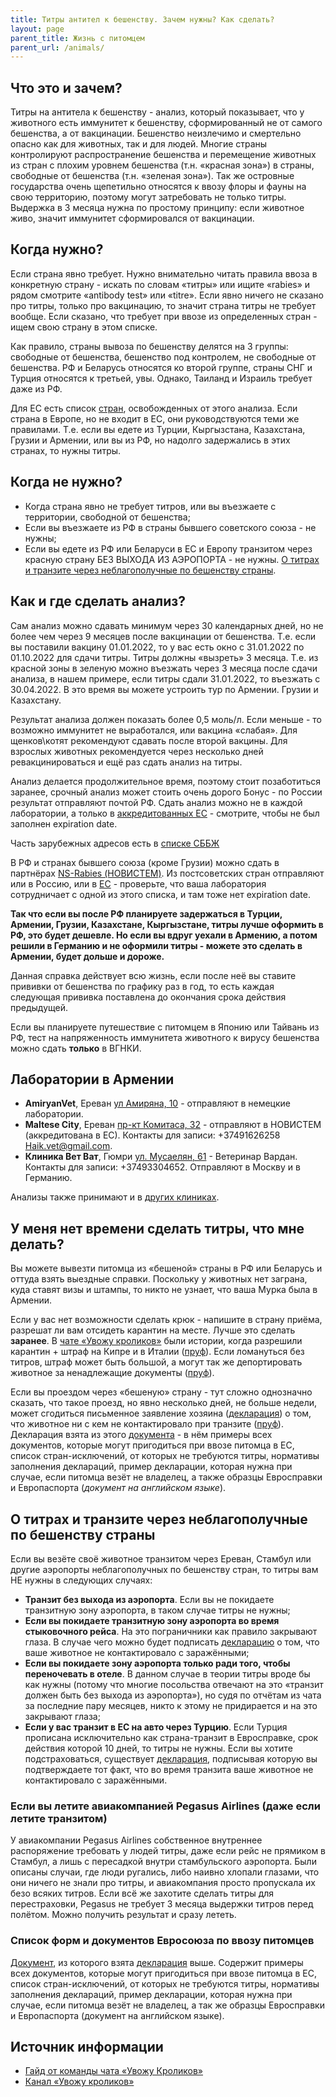```yaml
---
title: Титры антител к бешенству. Зачем нужны? Как сделать?
layout: page
parent_title: Жизнь с питомцем
parent_url: /animals/
---
```


## Что это и зачем?

Титры на антитела к бешенству - анализ, который показывает, что у животного есть иммунитет к бешенству, сформированный
не от самого бешенства, а от вакцинации. Бешенство неизлечимо и смертельно опасно как для животных, так и для людей.
Многие страны контролируют распространение бешенства и перемещение животных из стран с плохим уровнем бешенства
(т.н. «красная зона») в страны, свободные от бешенства (т.н. «зеленая зона»). Так же островные государства очень
щепетильно относятся к ввозу флоры и фауны на свою территорию, поэтому могут затребовать не только титры.
Выдержка в 3 месяца нужна по простому принципу: если животное живо, значит иммунитет сформировался от вакцинации. 

## Когда нужно?

Если страна явно требует. Нужно внимательно читать правила ввоза в конкретную страну - искать по словам «титры» или
ищите «rabies» и рядом смотрите «antibody test» или «titre». Если явно ничего не сказано про титры,
только про вакцинацию, то значит страна титры не требует вообще. Если сказано, что требует при ввозе
из определенных стран - ищем свою страну в этом списке.

Как правило, страны вывоза по бешенству делятся на 3 группы: свободные от бешенства, бешенство под контролем, не
свободные от бешенства. РФ и Беларусь относятся ко второй группе, страны СНГ и Турция относятся к третьей, увы.
Однако, Таиланд и Израиль требует даже из РФ. 

Для ЕС есть список [стран](https://food.ec.europa.eu/animals/movement-pets/eu-legislation/listing-territories-and-non-eu-countries_en),
освобожденных от этого анализа. Если страна в Европе, но не входит в ЕС, они руководствуются теми же правилами. Т.е.
если вы едете из Турции, Кыргызстана, Казахстана, Грузии и Армении, или вы из РФ, но надолго задержались в этих странах,
то нужны титры. 

## Когда не нужно?

- Когда страна явно не требует титров, или вы въезжаете с территории, свободной от бешенства;
- Если вы въезжаете из РФ в страны бывшего советского союза - не нужны;
- Если вы едете из РФ или Беларуси в ЕС и Европу транзитом через красную страну БЕЗ ВЫХОДА ИЗ АЭРОПОРТА - не нужны.
[О титрах и транзите через неблагополучные по бешенству страны](#о-титрах-и-транзите-через-неблагополучные-по-бешенству-страны).

## Как и где сделать анализ?

Сам анализ можно сдавать минимум через 30 календарных дней, но не более чем через 9 месяцев после вакцинации
от бешенства. Т.е. если вы поставили вакцину 01.01.2022, то у вас есть окно с 31.01.2022 по 01.10.2022 для сдачи титры.
Титры должны «вызреть» 3 месяца. Т.е. из красной зоны в зеленую можно въезжать через 3 месяца после сдачи анализа,
в нашем примере, если титры сдали 31.01.2022, то въезжать с 30.04.2022. В это время вы можете устроить тур по Армении.
Грузии и Казахстану.

Результат анализа должен показать более 0,5 моль/л. Если меньше - то возможно иммунитет не
выработался, или вакцина «слабая». Для щенков\котят рекомендуют сдавать после второй вакцины. Для взрослых животных
рекомендуется через несколько дней ревакцинироваться и ещё раз сдать анализ на титры.

Анализ делается продолжительное время, поэтому стоит позаботиться заранее, срочный анализ может стоить очень дорого
Бонус - по России результат отправляют почтой РФ. Сдать анализ можно не в каждой лаборатории, а только в
[аккредитованных ЕС](https://ec.europa.eu/food/animals/movement-pets/approved-rabies-serology-laboratories/non-eu-countries_en) -
смотрите, чтобы не был заполнен expiration date.

Часть зарубежных адресов есть в [списке СББЖ](https://bit.ly/3SyGHfs)

В РФ и странах бывшего союза (кроме Грузии) можно сдать в партнёрах
[NS-Rabies (НОВИСТЕМ)](https://ns-rabies.ru/poleznaya-informatsiya/kliniki-partnery/).
Из постсоветских стран отправляют или в Россию, или в
[ЕС](https://food.ec.europa.eu/animals/movement-pets/approved-rabies-serology-laboratories/approved-rabies-serology-laboratories-eu-countries_en) -
проверьте, что ваша лаборатория сотрудничает с одной из этого списка, и там тоже нет expiration date.

**Так что если вы после РФ планируете задержаться в Турции, Армении, Грузии, Казахстане, Кыргызстане,
титры лучше оформить в РФ, это будет дешевле. Но если вы вдруг уехали в Армению, а потом решили в Германию и не
оформили титры - можете это сделать в Армении, будет дольше и дороже.**

Данная справка действует всю жизнь, если после неё вы ставите прививки от бешенства по графику раз в год, то есть каждая
следующая прививка поставлена до окончания срока действия предыдущей.

Если вы планируете путешествие с питомцем в Японию или Тайвань из РФ, тест на напряженность иммунитета животного
к вирусу бешенства можно сдать **только** в ВГНКИ. 

## Лаборатории в Армении

- **AmiryanVet**, Ереван [ул Амиряна, 10](https://yandex.ru/maps/org/209808278094) - отправляют в немецкие лаборатории.
- **Maltese City**, Ереван [пр-кт Комитаса, 32](https://yandex.ru/maps/10262/yerevan/house/YE0YcwdjSUQCQFpqfX5xdX5lZg==/?ll=44.503015%2C40.204262&z=17.71) -
  отправляют в НОВИСТЕМ (аккредитована в ЕС). Контакты для записи: +37491626258 Haik.vet@gmail.com.
- **Клиника Вет Ват**, Гюмри [ул. Мусаелян, 61](https://yandex.ru/maps/org/vet_vat/40293317454/) -
  Ветеринар Вардан. Контакты для записи: +37493304652. Отправляют в Москву и в Германию.

Анализы также принимают и в [других клиниках](vetclinics.md).

## У меня нет времени сделать титры, что мне делать?

Вы можете вывезти питомца из «бешеной» страны в РФ или Беларусь и оттуда взять выездные справки. Поскольку у животных
нет заграна, куда ставят визы и штампы, то никто не узнает, что ваша Мурка была в Армении.

Если у вас нет возможности сделать крюк - напишите в страну приёма, разрешат ли вам отсидеть карантин на месте.
Лучше это сделать **заранее**. В [чате «Увожу кроликов»](https://t.me/+Cm_ikyupPDQ4ZDdi) были истории, когда разрешили
карантин + штраф на Кипре и в Италии ([пруф](/files/animals-titers-1.png)). Если ломануться без титров, штраф может быть
большой, а могут так же депортировать животное за ненадлежащие документы ([пруф](/files/animals-titers-2.jpg)). 

Если вы проездом через «бешеную» страну - тут сложно однозначно сказать, что такое проезд, но явно несколько дней,
не больше недели, может сгодиться письменное заявление хозяина ([декларация](/files/animals-rabies-decl.jpg)) о том,
что животное ни с кем не контактировало при транзите ([пруф](/files/animals-titers-3.png)). Декларация взята из
этого [документа](#список-форм-и-документов-евросоюза-по-ввозу-питомцев) - в нём примеры всех документов, которые могут
пригодиться при ввозе питомца в ЕС, список стран-исключений, от которых не требуются титры, нормативы заполнения
деклараций, пример декларации, которая нужна при случае, если питомца везёт не владелец, а также образцы Евросправки и
Европаспорта (*документ на английском языке*).

## О титрах и транзите через неблагополучные по бешенству страны

Если вы везёте своё животное транзитом через Ереван, Стамбул или другие аэропорты неблагополучных по бешенству
стран, то титры вам НЕ нужны в следующих случаях:

- **Транзит без выхода из аэропорта**. Если вы не покидаете транзитную зону аэропорта, в таком случае титры не нужны;
- **Если вы покидаете транзитную зону аэропорта во время стыковочного рейса**. На это пограничники как правило закрывают
глаза. В случае чего можно будет подписать [декларацию](/files/animals-rabies-decl.jpg) о том, что ваше животное не контактировало с заражёнными;
- **Если вы покидаете зону аэропорта только ради того, чтобы переночевать в отеле**. В данном случае в теории титры
вроде бы как нужны (потому что многие посольства отвечают на это «транзит должен быть без выхода из аэропорта»), но судя
по отчётам из чата за последние пару месяцев, никто к этому не придирается и на это закрывают глаза;
- **Если у вас транзит в ЕС на авто через Турцию**. Если Турция прописана исключительно как страна-транзит в Евросправке,
срок действия которой 10 дней, то титры не нужны. Если вы хотите подстраховаться, существует
[декларация](/files/animals-rabies-decl.jpg), подписывая которую вы подтверждаете тот факт, что во время транзита ваше
животное не контактировало с заражёнными.

### Если вы летите авиакомпанией Pegasus Airlines (даже если летите транзитом)

У авиакомпании Pegasus Airlines собственное внутреннее распоряжение требовать у людей титры, даже если рейс не прямиком
в Стамбул, а лишь с пересадкой внутри стамбульского аэропорта. Были описаны случаи, где люди ругались, либо наивно
хлопали глазами, что они ничего не знали про титры, и авиакомпания просто пропускала их безо всяких титров. Если всё
же захотите сделать титры для перестраховки, Pegasus не требует 3 месяца выдержки титров перед полётом.
Можно получить результат и сразу лететь.

### Список форм и документов Евросоюза по ввозу питомцев

[Документ](https://eur-lex.europa.eu/eli/reg_impl/2013/577/2019-11-01), из которого взята
[декларация](/files/animals-rabies-decl.jpg) выше. Содержит примеры всех документов, которые могут пригодиться при
ввозе питомца в ЕС, список стран-исключений, от которых не требуются титры, нормативы заполнения деклараций, пример
декларации, которая нужна при случае, если питомца везёт не владелец, а так же образцы Евросправки
и Европаспорта (документ на английском языке).

## Источник информации

- [Гайд от команды чата «Увожу Кроликов»](https://rabbitsleavingrussia.wiki/w/Титры:_Когда_они_нужны_и_когда_не_нужны._Краткое_руководство)
- [Канал «Увожу кроликов»](https://t.me/+Cm_ikyupPDQ4ZDdi)
